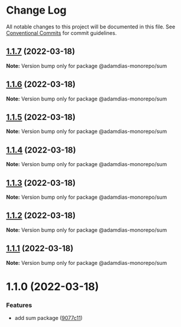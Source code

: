 # Change Log

All notable changes to this project will be documented in this file.
See [Conventional Commits](https://conventionalcommits.org) for commit guidelines.

## [1.1.7](https://github.com/adamdias/monorepo/compare/@adamdias-monorepo/sum@1.1.6...@adamdias-monorepo/sum@1.1.7) (2022-03-18)

**Note:** Version bump only for package @adamdias-monorepo/sum





## [1.1.6](https://github.com/adamdias/monorepo/compare/@adamdias-monorepo/sum@1.1.5...@adamdias-monorepo/sum@1.1.6) (2022-03-18)

**Note:** Version bump only for package @adamdias-monorepo/sum





## [1.1.5](https://github.com/adamdias/monorepo/compare/@adamdias-monorepo/sum@1.1.4...@adamdias-monorepo/sum@1.1.5) (2022-03-18)

**Note:** Version bump only for package @adamdias-monorepo/sum





## [1.1.4](https://github.com/adamdias/monorepo/compare/@adamdias-monorepo/sum@1.1.3...@adamdias-monorepo/sum@1.1.4) (2022-03-18)

**Note:** Version bump only for package @adamdias-monorepo/sum





## [1.1.3](https://github.com/adamdias/monorepo/compare/@adamdias-monorepo/sum@1.1.2...@adamdias-monorepo/sum@1.1.3) (2022-03-18)

**Note:** Version bump only for package @adamdias-monorepo/sum





## [1.1.2](https://github.com/adamdias/monorepo/compare/@adamdias-monorepo/sum@1.1.1...@adamdias-monorepo/sum@1.1.2) (2022-03-18)

**Note:** Version bump only for package @adamdias-monorepo/sum





## [1.1.1](https://github.com/adamdias/monorepo/compare/@adamdias-monorepo/sum@1.1.0...@adamdias-monorepo/sum@1.1.1) (2022-03-18)

**Note:** Version bump only for package @adamdias-monorepo/sum





# 1.1.0 (2022-03-18)


### Features

* add sum package ([9077c11](https://github.com/adamdias/monorepo/commit/9077c11320be156ed3d3bfdc7a7e6dcafdba8368))
